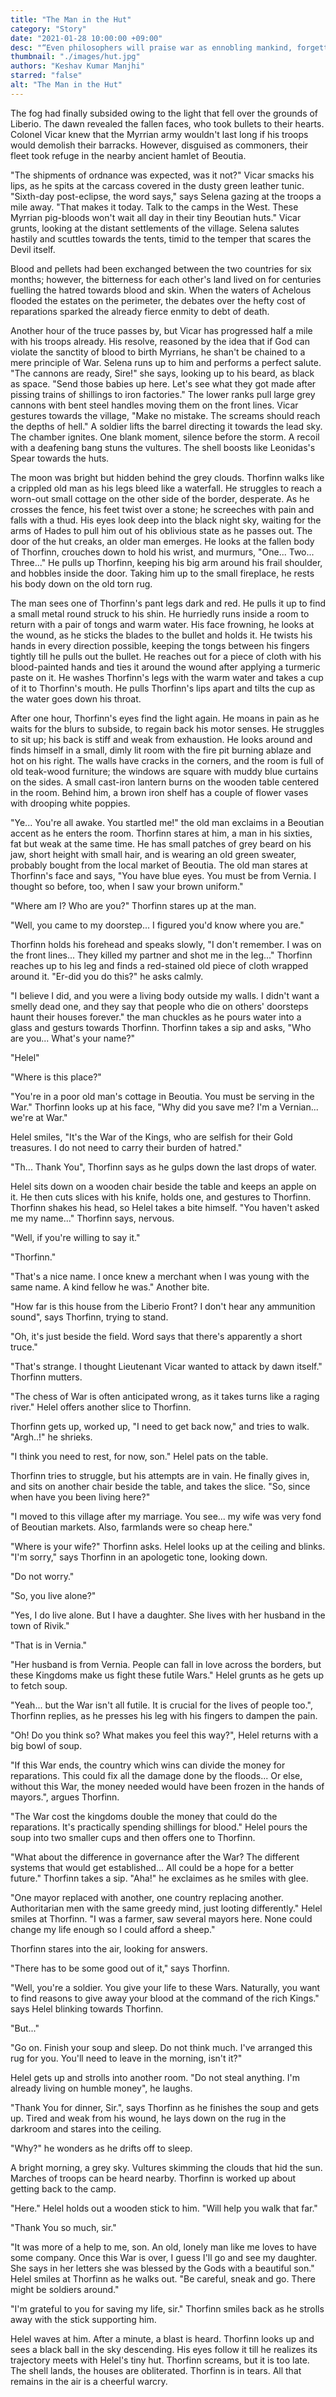 ```yaml
---
title: "The Man in the Hut"
category: "Story"
date: "2021-01-28 10:00:00 +09:00"
desc: "“Even philosophers will praise war as ennobling mankind, forgetting the Greek who said: 'War is bad in that it begets more evil than it kills.” Immanuel Kant. "
thumbnail: "./images/hut.jpg"
authors: "Keshav Kumar Manjhi"
starred: "false"
alt: "The Man in the Hut"
---
```


The fog had finally subsided owing to the light that fell over the grounds of Liberio. The dawn revealed the fallen faces, who took bullets to their hearts. Colonel Vicar knew that the Myrrian army wouldn't last long if his troops would demolish their barracks. However, disguised as commoners, their fleet took refuge in the nearby ancient hamlet of Beoutia.  

"The shipments of ordnance was expected, was it not?" Vicar smacks his lips, as he spits at the carcass covered in the dusty green leather tunic. "Sixth-day post-eclipse, the word says," says Selena gazing at the troops a mile away. "That makes it today. Talk to the camps in the West. These Myrrian pig-bloods won't wait all day in their tiny Beoutian huts." Vicar grunts, looking at the distant settlements of the village. Selena salutes hastily and scuttles towards the tents, timid to the temper that scares the Devil itself.  

Blood and pellets had been exchanged between the two countries for six months; however, the bitterness for each other's land lived on for centuries fuelling the hatred towards blood and skin. When the waters of Achelous flooded the estates on the perimeter, the debates over the hefty cost of reparations sparked the already fierce enmity to debt of death.  

Another hour of the truce passes by, but Vicar has progressed half a mile with his troops already. His resolve, reasoned by the idea that if God can violate the sanctity of blood to birth Myrrians, he shan't be chained to a mere principle of War. Selena runs up to him and performs a perfect salute. "The cannons are ready, Sire!" she says, looking up to his beard, as black as space. "Send those babies up here. Let's  see what they got made after pissing trains of shillings to iron factories." The lower ranks pull large grey cannons with bent steel handles moving them on the front lines. Vicar gestures towards the village,  "Make no mistake. The screams should reach the depths of hell." A soldier lifts the barrel directing it towards the lead sky. The chamber ignites. One blank moment, silence before the storm. A recoil with a  deafening bang stuns the vultures. The shell boosts like Leonidas's Spear towards the huts.  

The moon was bright but hidden behind the grey clouds. Thorfinn walks like a crippled old man as his legs bleed like a waterfall. He struggles to reach a worn-out small cottage on the other side of the border, desperate. As he crosses the fence, his feet twist over a stone; he screeches with pain and falls with a thud. His eyes look deep into the black night sky, waiting for the arms of Hades to pull him out of his oblivious state as he passes out. The door of the hut creaks, an older man emerges. He looks at the fallen body of Thorfinn, crouches down to hold his wrist, and murmurs, "One... Two... Three..." He pulls up Thorfinn, keeping his big arm around his frail shoulder, and hobbles inside the door. Taking him up to the small fireplace, he rests his body down on the old torn rug.  

The man sees one of Thorfinn's pant legs dark and red. He pulls it up to find a small metal round struck to his shin. He hurriedly runs inside a room to return with a pair of tongs and warm water. His face frowning, he looks at the wound, as he sticks the blades to the bullet and holds it. He twists his hands in every direction possible, keeping the tongs between his fingers tightly till he pulls out the bullet. He reaches out for a piece of cloth with his blood-painted hands and ties it around the wound after applying a turmeric paste on it. He washes Thorfinn's legs with the warm water and takes a  cup of it to Thorfinn's mouth. He pulls Thorfinn's lips apart and tilts the cup as the water goes down his throat.  

After one hour, Thorfinn's eyes find the light again. He moans in pain as he waits for the blurs to subside, to regain back his motor senses. He struggles to sit up; his back is stiff and weak from exhaustion. He looks around and finds himself in a small, dimly lit room with the fire pit burning ablaze and hot on his right. The walls have cracks in the corners, and the room is full of old teak-wood furniture; the windows are square with muddy blue curtains on the sides. A small cast-iron lantern burns on the wooden table centered in the room. Behind him, a brown iron shelf has a couple of flower vases with drooping white poppies. 

"Ye... You're all awake. You startled me!" the old man exclaims in a Beoutian accent as he enters the room. Thorfinn stares at him, a man in his sixties, fat but weak at the same time. He has small patches of grey beard on his jaw, short height with small hair, and is wearing an old green sweater, probably bought from the local market of Beoutia. The old man stares at Thorfinn's face and says, "You have blue eyes. You must be from Vernia. I thought so before, too, when I saw your brown uniform."  

"Where am I? Who are you?" Thorfinn stares up at the man.  

"Well, you came to my doorstep... I figured you'd know where you are." 

Thorfinn holds his forehead and speaks slowly, "I don't remember. I was on the front lines... They killed  my partner and shot me in the leg..." Thorfinn reaches up to his leg and finds a red-stained old piece of cloth wrapped around it. "Er-did you do this?" he asks calmly.  

"I believe I did, and you were a living body outside my walls. I didn't want a smelly dead one, and they say that people who die on others' doorsteps haunt their houses forever." the man chuckles as he pours water into a glass and gesturs towards Thorfinn. Thorfinn takes a sip and asks, "Who are you... What's your name?" 

"Helel" 

"Where is this place?" 

"You're in a poor old man's cottage in Beoutia. You must be serving in the War." Thorfinn looks up at his face, "Why did you save me? I'm a Vernian... we're at War." 

Helel smiles, "It's the War of the Kings, who are selfish for their Gold treasures. I do not need to carry  their burden of hatred." 

"Th... Thank You", Thorfinn says as he gulps down the last drops of water.  

Helel sits down on a wooden chair beside the table and keeps an apple on it. He then cuts slices with his knife, holds one, and gestures to Thorfinn. Thorfinn shakes his head, so Helel takes a bite himself.  "You haven't asked me my name..." Thorfinn says, nervous.  

"Well, if you're willing to say it." 

"Thorfinn." 

"That's a nice name. I once knew a merchant when I was young with the same name. A kind fellow he  was." Another bite. 

"How far is this house from the Liberio Front? I don't hear any ammunition sound", says Thorfinn,  trying to stand.  

"Oh, it's just beside the field. Word says that there's apparently a short truce." 

"That's strange. I thought Lieutenant Vicar wanted to attack by dawn itself." Thorfinn mutters. 

"The chess of War is often anticipated wrong, as it takes turns like a raging river." Helel offers another  slice to Thorfinn.  

Thorfinn gets up, worked up, "I need to get back now," and tries to walk. "Argh..!" he shrieks.  

"I think you need to rest, for now, son." Helel pats on the table.  

Thorfinn tries to struggle, but his attempts are in vain. He finally gives in, and sits on another chair beside the table, and takes the slice. "So, since when have you been living here?" 

"I moved to this village after my marriage. You see... my wife was very fond of Beoutian markets. Also,  farmlands were so cheap here." 

"Where is your wife?" Thorfinn asks. Helel looks up at the ceiling and blinks. "I'm sorry," says Thorfinn in an apologetic tone, looking down.  

"Do not worry." 

"So, you live alone?" 

"Yes, I do live alone. But I have a daughter. She lives with her husband in the town of Rivik." 

"That is in Vernia." 

"Her husband is from Vernia. People can fall in love across the borders, but these Kingdoms make us  fight these futile Wars." Helel grunts as he gets up to fetch soup.  

"Yeah... but the War isn't all futile. It is crucial for the lives of people too.", Thorfinn replies, as he presses his leg with his fingers to dampen the pain. 

"Oh! Do you think so? What makes you feel this way?", Helel returns with a big bowl of soup. 

"If this War ends, the country which wins can divide the money for reparations. This could fix all the damage done by the floods... Or else, without this War, the money needed would have been frozen in the hands of mayors.", argues Thorfinn.  

"The War cost the kingdoms double the money that could do the reparations. It's practically spending  shillings for blood." Helel pours the soup into two smaller cups and then offers one to Thorfinn.  

"What about the difference in governance after the War? The different systems that would get established... All could be a hope for a better future." Thorfinn takes a sip. "Aha!" he exclaimes as he smiles with glee. 

"One mayor replaced with another, one country replacing another. Authoritarian men with the same  greedy mind, just looting differently." Helel smiles at Thorfinn. "I was a farmer, saw several mayors here. None could change my life enough so I could afford a sheep." 

Thorfinn stares into the air, looking for answers.  

"There has to be some good out of it," says Thorfinn.  

"Well, you're a soldier. You give your life to these Wars. Naturally, you want to find reasons to give away your blood at the command of the rich Kings." says Helel blinking towards Thorfinn.  

"But..." 

"Go on. Finish your soup and sleep. Do not think much. I've arranged this rug for you. You'll need to  leave in the morning, isn't it?" 

Helel gets up and strolls into another room. "Do not steal anything. I'm already living on humble money", he laughs.  

"Thank You for dinner, Sir.", says Thorfinn as he finishes the soup and gets up. Tired and weak from his wound, he lays down on the rug in the darkroom and stares into the ceiling.  

"Why?" he wonders as he drifts off to sleep.  

A bright morning, a grey sky. Vultures skimming the clouds that hid the sun. Marches of troops can be heard nearby. Thorfinn is worked up about getting back to the camp. 

"Here." Helel holds out a wooden stick to him. "Will help you walk that far." 

"Thank You so much, sir." 

"It was more of a help to me, son. An old, lonely man like me loves to have some company. Once this  War is over, I guess I'll go and see my daughter. She says in her letters she was blessed by the Gods with a beautiful son." Helel smiles at Thorfinn as he walks out. "Be careful, sneak and go. There might be soldiers around." 

"I'm grateful to you for saving my life, sir." Thorfinn smiles back as he strolls away with the stick  supporting him.  

Helel waves at him. After a minute, a blast is heard. Thorfinn looks up and sees a black ball in the sky descending. His eyes follow it till he realizes its trajectory meets with Helel's tiny hut. Thorfinn screams, but it is too late. The shell lands, the houses are obliterated. Thorfinn is in tears. All that remains in the air is a cheerful warcry.  
